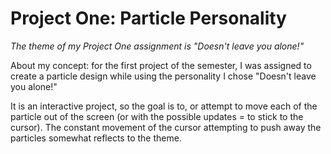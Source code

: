 # Project One: Particle Personality

*The theme of my Project One assignment is "Doesn't leave you alone!"*

About my concept: for the first project of the semester, I was assigned
to create a particle design while using the personality I chose "Doesn't leave you alone!"

It is an interactive project, so the goal is to, or attempt to move each of the particle
out of the screen (or with the possible updates = to stick to the cursor). The constant
movement of the cursor attempting to push away the particles somewhat reflects to the theme. 
